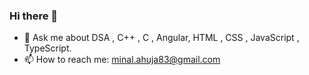 ### Hi there 👋
<!-- 
**imminal35/imminal35** is a ✨ _special_ ✨ repository because its `README.md` (this file) appears on your GitHub profile.

Here are some ideas to get you started: -->
<!-- 
- 🔭 I’m currently working on ...
- 🌱 I’m currently learning ... -->
<!-- - 👯 I’m looking to collaborate on  -->
<!-- - 🤔 I’m looking for help with  -->
- 💬 Ask me about DSA , C++ , C , Angular, HTML , CSS , JavaScript , TypeScript.
- 📫 How to reach me: minal.ahuja83@gmail.com 
<!-- - 😄 Pronouns: 
- ⚡ Fun fact:  -->
